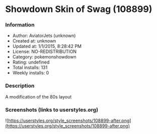 # Showdown Skin of Swag (108899)

### Information
- Author: AviatorJets (unknown)
- Created at: unknown
- Updated at: 1/1/2015, 8:28:42 PM
- License: NO-REDISTRIBUTION
- Category: pokemonshowdown
- Rating: undefined
- Total installs: 131
- Weekly installs: 0


### Description
A modification of the 80s layout


### Screenshots (links to userstyles.org)
![https://userstyles.org/style_screenshots/108899-after.png](https://userstyles.org/style_screenshots/108899-after.png)


